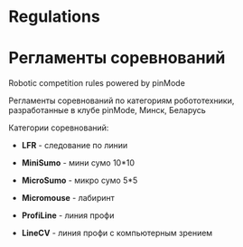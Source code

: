 # Regulations
# Регламенты соревнований

Robotic competition rules powered by pinMode

Регламенты соревнований по категориям робототехники, разработанные в клубе pinMode, Минск, Беларусь

Категории соревнований:

- **LFR** - следование по линии

- **MiniSumo** - мини сумо 10*10

- **MicroSumo** - микро сумо 5*5

- **Micromouse** - лабиринт

- **ProfiLine** - линия профи

- **LineCV** - линия профи с компьютерным зрением

